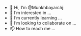 - 👋 Hi, I’m @Munkhbayarchj
- 👀 I’m interested in ...
- 🌱 I’m currently learning ...
- 💞️ I’m looking to collaborate on ...
- 📫 How to reach me ...

<!---
Munkhbayarchj/Munkhbayarchj is a ✨ special ✨ repository because its `README.md` (this file) appears on your GitHub profile.
You can click the Preview link to take a look at your changes.
--->

